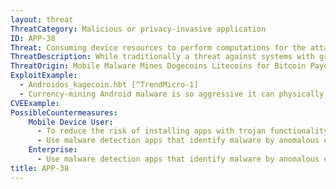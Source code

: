 ```yaml
---
layout: threat
ThreatCategory: Malicious or privacy-invasive application
ID: APP-38
Threat: Consuming device resources to perform computations for the attacker
ThreatDescription: While traditionally a threat against systems with greater individual system resources, the multitude of mobile devices provides an attacker who can run computations on a large number of compromised devices with an advantage in performimg other work. The computations performed on behalf of the attacker potentially cause a denial-of-service attack against the user due to the increased consumption of device resources such as battery power, computational power, network bandwidth, data usage limits, or device storage.
ThreatOrigin: Mobile Malware Mines Dogecoins Litecoins for Bitcoin Payout[^V-Zhang-1]
ExploitExample:
  - Androidos_kagecoin.hbt [^TrendMicro-1]
  - Currency-mining Android malware is so aggressive it can physically harm phones [^D-Goodin-2]
CVEExample:
PossibleCountermeasures:
    Mobile Device User:
      - To reduce the risk of installing apps with trojan functionality, only download apps from official app stores.
      - Use malware detection apps that identify malware by anomalous energy consumption.
    Enterprise:
      - Use malware detection apps that identify malware by anomalous energy consumption.
title: APP-38
---
```

